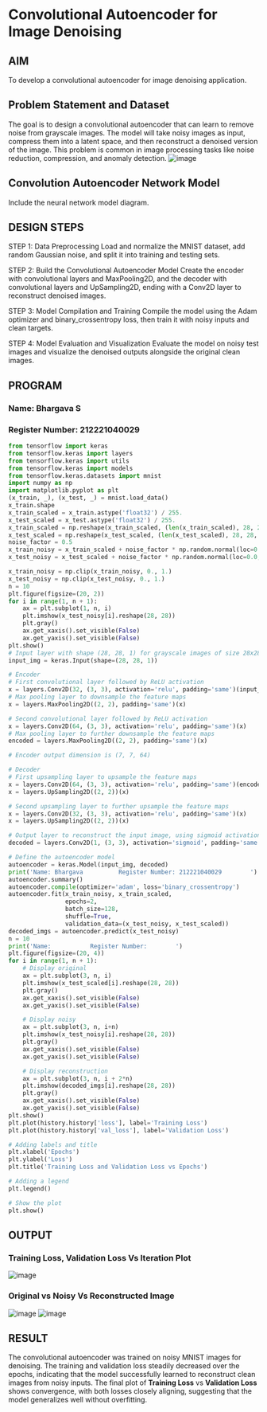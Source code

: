 # Convolutional Autoencoder for Image Denoising

## AIM

To develop a convolutional autoencoder for image denoising application.

## Problem Statement and Dataset
The goal is to design a convolutional autoencoder that can learn to remove noise from grayscale images. The model will take noisy images as input, compress them into a latent space, and then reconstruct a denoised version of the image. This problem is common in image processing tasks like noise reduction, compression, and anomaly detection.
![image](https://github.com/user-attachments/assets/d58355a0-ced9-4c08-9ff8-28f64fd8f946)


## Convolution Autoencoder Network Model

Include the neural network model diagram.

## DESIGN STEPS

STEP 1: Data Preprocessing
Load and normalize the MNIST dataset, add random Gaussian noise, and split it into training and testing sets.

STEP 2: Build the Convolutional Autoencoder Model
Create the encoder with convolutional layers and MaxPooling2D, and the decoder with convolutional layers and UpSampling2D, ending with a Conv2D layer to reconstruct denoised images.

STEP 3: Model Compilation and Training
Compile the model using the Adam optimizer and binary_crossentropy loss, then train it with noisy inputs and clean targets.

STEP 4: Model Evaluation and Visualization
Evaluate the model on noisy test images and visualize the denoised outputs alongside the original clean images.

## PROGRAM
### Name: Bhargava S
### Register Number: 212221040029

```python
from tensorflow import keras
from tensorflow.keras import layers
from tensorflow.keras import utils
from tensorflow.keras import models
from tensorflow.keras.datasets import mnist
import numpy as np
import matplotlib.pyplot as plt
(x_train, _), (x_test, _) = mnist.load_data()
x_train.shape
x_train_scaled = x_train.astype('float32') / 255.
x_test_scaled = x_test.astype('float32') / 255.
x_train_scaled = np.reshape(x_train_scaled, (len(x_train_scaled), 28, 28, 1))
x_test_scaled = np.reshape(x_test_scaled, (len(x_test_scaled), 28, 28, 1))
noise_factor = 0.5
x_train_noisy = x_train_scaled + noise_factor * np.random.normal(loc=0.0, scale=1.0, size=x_train_scaled.shape) 
x_test_noisy = x_test_scaled + noise_factor * np.random.normal(loc=0.0, scale=1.0, size=x_test_scaled.shape) 

x_train_noisy = np.clip(x_train_noisy, 0., 1.)
x_test_noisy = np.clip(x_test_noisy, 0., 1.)
n = 10
plt.figure(figsize=(20, 2))
for i in range(1, n + 1):
    ax = plt.subplot(1, n, i)
    plt.imshow(x_test_noisy[i].reshape(28, 28))
    plt.gray()
    ax.get_xaxis().set_visible(False)
    ax.get_yaxis().set_visible(False)
plt.show()
# Input layer with shape (28, 28, 1) for grayscale images of size 28x28
input_img = keras.Input(shape=(28, 28, 1))

# Encoder
# First convolutional layer followed by ReLU activation
x = layers.Conv2D(32, (3, 3), activation='relu', padding='same')(input_img)
# Max pooling layer to downsample the feature maps
x = layers.MaxPooling2D((2, 2), padding='same')(x)

# Second convolutional layer followed by ReLU activation
x = layers.Conv2D(64, (3, 3), activation='relu', padding='same')(x)
# Max pooling layer to further downsample the feature maps
encoded = layers.MaxPooling2D((2, 2), padding='same')(x)

# Encoder output dimension is (7, 7, 64)

# Decoder
# First upsampling layer to upsample the feature maps
x = layers.Conv2D(64, (3, 3), activation='relu', padding='same')(encoded)
x = layers.UpSampling2D((2, 2))(x)

# Second upsampling layer to further upsample the feature maps
x = layers.Conv2D(32, (3, 3), activation='relu', padding='same')(x)
x = layers.UpSampling2D((2, 2))(x)

# Output layer to reconstruct the input image, using sigmoid activation
decoded = layers.Conv2D(1, (3, 3), activation='sigmoid', padding='same')(x)

# Define the autoencoder model
autoencoder = keras.Model(input_img, decoded)
print('Name: Bhargava          Register Number: 212221040029        ')
autoencoder.summary()
autoencoder.compile(optimizer='adam', loss='binary_crossentropy')
autoencoder.fit(x_train_noisy, x_train_scaled,
                epochs=2,
                batch_size=128,
                shuffle=True,
                validation_data=(x_test_noisy, x_test_scaled))
decoded_imgs = autoencoder.predict(x_test_noisy)
n = 10
print('Name:           Register Number:        ')
plt.figure(figsize=(20, 4))
for i in range(1, n + 1):
    # Display original
    ax = plt.subplot(3, n, i)
    plt.imshow(x_test_scaled[i].reshape(28, 28))
    plt.gray()
    ax.get_xaxis().set_visible(False)
    ax.get_yaxis().set_visible(False)

    # Display noisy
    ax = plt.subplot(3, n, i+n)
    plt.imshow(x_test_noisy[i].reshape(28, 28))
    plt.gray()
    ax.get_xaxis().set_visible(False)
    ax.get_yaxis().set_visible(False)    

    # Display reconstruction
    ax = plt.subplot(3, n, i + 2*n)
    plt.imshow(decoded_imgs[i].reshape(28, 28))
    plt.gray()
    ax.get_xaxis().set_visible(False)
    ax.get_yaxis().set_visible(False)
plt.show()
plt.plot(history.history['loss'], label='Training Loss')
plt.plot(history.history['val_loss'], label='Validation Loss')

# Adding labels and title
plt.xlabel('Epochs')
plt.ylabel('Loss')
plt.title('Training Loss and Validation Loss vs Epochs')

# Adding a legend
plt.legend()

# Show the plot
plt.show()
```

## OUTPUT

### Training Loss, Validation Loss Vs Iteration Plot
![image](https://github.com/user-attachments/assets/d6f55335-d60e-4fb5-8068-a171bbe0b589)


### Original vs Noisy Vs Reconstructed Image

![image](https://github.com/user-attachments/assets/a3760c99-0b94-4e7c-ba78-211788e80453)
![image](https://github.com/user-attachments/assets/b1f52783-dbdc-41de-b97c-156698b5d7c3)


## RESULT
The convolutional autoencoder was trained on noisy MNIST images for denoising. The training and validation loss steadily decreased over the epochs, indicating that the model successfully learned to reconstruct clean images from noisy inputs. The final plot of **Training Loss** vs **Validation Loss** shows convergence, with both losses closely aligning, suggesting that the model generalizes well without overfitting.
